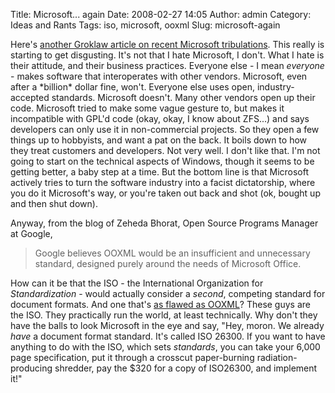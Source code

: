 Title: Microsoft... again
Date: 2008-02-27 14:05
Author: admin
Category: Ideas and Rants
Tags: iso, microsoft, ooxml
Slug: microsoft-again

Here's [another Groklaw article on recent Microsoft tribulations][].
This really is starting to get disgusting. It's not that I hate
Microsoft, I don't. What I hate is their attitude, and their business
practices. Everyone else - I mean
<span style="font-style: italic;">everyone</span> - makes software that
interoperates with other vendors. Microsoft, even after a \*billion\*
dollar fine, won't. Everyone else uses open, industry-accepted
standards. Microsoft doesn't. Many other vendors open up their code.
Microsoft tried to make some vague gesture to, but makes it incompatible
with GPL'd code (okay, okay, I know about ZFS...) and says developers
can only use it in non-commercial projects. So they open a few things up
to hobbyists, and want a pat on the back. It boils down to how they
treat customers and developers. Not very well. I don't like that. I'm
not going to start on the technical aspects of Windows, though it seems
to be getting better, a baby step at a time. But the bottom line is that
Microsoft actively tries to turn the software industry into a facist
dictatorship, where you do it Microsoft's way, or you're taken out back
and shot (ok, bought up and then shut down).

<p>
Anyway, from the blog of Zeheda Bhorat, Open Source Programs Manager at
Google,  

> Google believes OOXML would be an insufficient and unnecessary
> standard, designed purely around the needs of Microsoft Office.
> </p>

How can it be that the ISO - the International
<span style="font-style: italic;"></span>Organization for
<span style="font-style: italic;">Standardization</span> - would
actually consider a <span style="font-style: italic;">second</span>,
competing standard for document formats. And one that's [as flawed as
OOXML][]? These guys are the ISO. They practically run the world, at
least technically. Why don't they have the balls to look Microsoft in
the eye and say, "Hey, moron. We already
<span style="font-style: italic;">have</span> a document format
standard. It's called ISO 26300. If you want to have anything to do with
the ISO, which sets <span style="font-style: italic;">standards</span>,
you can take your 6,000 page specification, put it through a crosscut
paper-burning radiation-producing shredder, pay the $320 for a copy of
ISO26300, and implement it!"

  [another Groklaw article on recent Microsoft tribulations]: http://www.groklaw.net/article.php?story=20080227031234460
  [as flawed as OOXML]: http://www.noooxml.org/argu-brief
